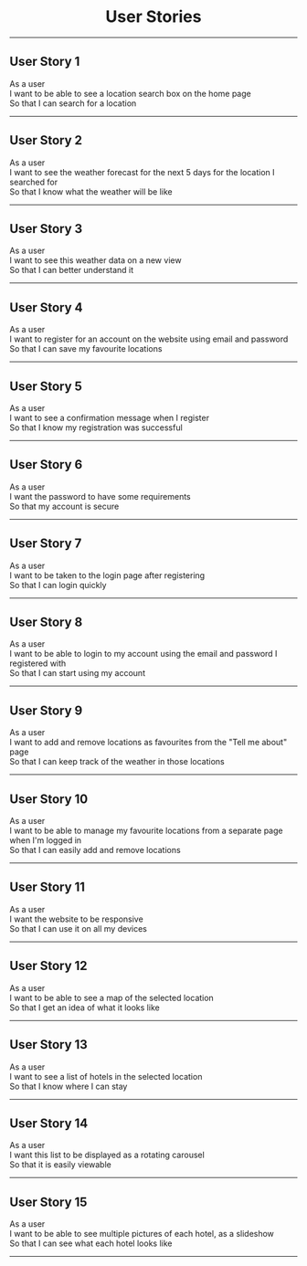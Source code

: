 <center>

# User Stories

</center>

---

## User Story 1

As a user<br/>
I want to be able to see a location search box on the home page<br/>
So that I can search for a location

---

## User Story 2

As a user<br/>
I want to see the weather forecast for the next 5 days for the location I searched for<br/>
So that I know what the weather will be like

---

## User Story 3

As a user<br/>
I want to see this weather data on a new view<br/>
So that I can better understand it

---

## User Story 4

As a user<br/>
I want to register for an account on the website using email and password<br/>
So that I can save my favourite locations

---

## User Story 5

As a user<br/>
I want to see a confirmation message when I register<br/>
So that I know my registration was successful

---

## User Story 6

As a user<br/>
I want the password to have some requirements<br/>
So that my account is secure

---

## User Story 7

As a user<br/>
I want to be taken to the login page after registering<br/>
So that I can login quickly

---

## User Story 8

As a user<br/>
I want to be able to login to my account using the email and password I registered with<br/>
So that I can start using my account<br/>

---

## User Story 9

As a user<br/>
I want to add and remove locations as favourites from the "Tell me about" page<br/>
So that I can keep track of the weather in those locations

---

## User Story 10

As a user<br/>
I want to be able to manage my favourite locations from a separate page when I'm logged in<br/>
So that I can easily add and remove locations

---

## User Story 11

As a user<br/>
I want the website to be responsive<br/>
So that I can use it on all my devices

---

## User Story 12

As a user<br/>
I want to be able to see a map of the selected location<br/>
So that I get an idea of what it looks like 

---

## User Story 13

As a user<br/>
I want to see a list of hotels in the selected location<br/>
So that I know where I can stay

---

## User Story 14

As a user<br/>
I want this list to be displayed as a rotating carousel<br/>
So that it is easily viewable

---

## User Story 15

As a user<br/>
I want to be able to see multiple pictures of each hotel, as a slideshow<br/>
So that I can see what each hotel looks like

---
